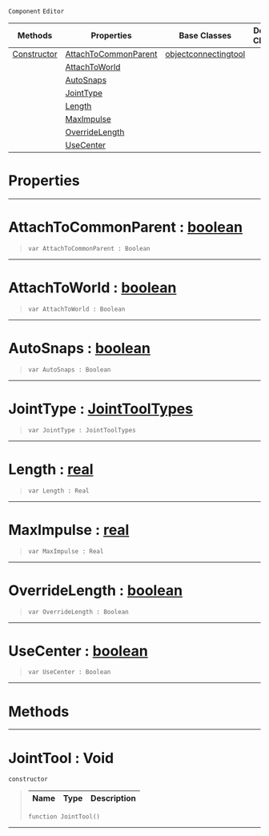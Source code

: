  `Component` `Editor`



|Methods|Properties|Base Classes|Derived Classes|
|---|---|---|---|
|[ Constructor](https://github.com/ArendDanielek/ZeroDocsTest/blob/master/code_reference/class_reference/jointtool.markdown#jointtool-void)|[ AttachToCommonParent](https://github.com/ArendDanielek/ZeroDocsTest/blob/master/code_reference/class_reference/jointtool.markdown#attachtocommonparent-zer)|[objectconnectingtool](https://github.com/ArendDanielek/ZeroDocsTest/blob/master/code_reference/class_reference/objectconnectingtool.markdown)| |
| |[ AttachToWorld](https://github.com/ArendDanielek/ZeroDocsTest/blob/master/code_reference/class_reference/jointtool.markdown#attachtoworld-zero-engin)| | |
| |[ AutoSnaps](https://github.com/ArendDanielek/ZeroDocsTest/blob/master/code_reference/class_reference/jointtool.markdown#autosnaps-zero-engine-do)| | |
| |[ JointType](https://github.com/ArendDanielek/ZeroDocsTest/blob/master/code_reference/class_reference/jointtool.markdown#jointtype-zero-engine-do)| | |
| |[ Length](https://github.com/ArendDanielek/ZeroDocsTest/blob/master/code_reference/class_reference/jointtool.markdown#length-zero-engine-docum)| | |
| |[ MaxImpulse](https://github.com/ArendDanielek/ZeroDocsTest/blob/master/code_reference/class_reference/jointtool.markdown#maximpulse-zero-engine-d)| | |
| |[ OverrideLength](https://github.com/ArendDanielek/ZeroDocsTest/blob/master/code_reference/class_reference/jointtool.markdown#overridelength-zero-engi)| | |
| |[ UseCenter](https://github.com/ArendDanielek/ZeroDocsTest/blob/master/code_reference/class_reference/jointtool.markdown#usecenter-zero-engine-do)| | |


 #  Properties


---  
 #  AttachToCommonParent : [boolean](https://github.com/ArendDanielek/ZeroDocsTest/blob/master/code_reference/zilch_base_types/boolean.markdown)

> 
> ``` lang=cpp, name=Zilch
> var AttachToCommonParent : Boolean


---  
 #  AttachToWorld : [boolean](https://github.com/ArendDanielek/ZeroDocsTest/blob/master/code_reference/zilch_base_types/boolean.markdown)

> 
> ``` lang=cpp, name=Zilch
> var AttachToWorld : Boolean


---  
 #  AutoSnaps : [boolean](https://github.com/ArendDanielek/ZeroDocsTest/blob/master/code_reference/zilch_base_types/boolean.markdown)

> 
> ``` lang=cpp, name=Zilch
> var AutoSnaps : Boolean


---  
 #  JointType : [JointToolTypes](https://github.com/ArendDanielek/ZeroDocsTest/blob/master/code_reference/enum_reference.markdown#jointtooltypes)

> 
> ``` lang=cpp, name=Zilch
> var JointType : JointToolTypes


---  
 #  Length : [real](https://github.com/ArendDanielek/ZeroDocsTest/blob/master/code_reference/zilch_base_types/real.markdown)

> 
> ``` lang=cpp, name=Zilch
> var Length : Real


---  
 #  MaxImpulse : [real](https://github.com/ArendDanielek/ZeroDocsTest/blob/master/code_reference/zilch_base_types/real.markdown)

> 
> ``` lang=cpp, name=Zilch
> var MaxImpulse : Real


---  
 #  OverrideLength : [boolean](https://github.com/ArendDanielek/ZeroDocsTest/blob/master/code_reference/zilch_base_types/boolean.markdown)

> 
> ``` lang=cpp, name=Zilch
> var OverrideLength : Boolean


---  
 #  UseCenter : [boolean](https://github.com/ArendDanielek/ZeroDocsTest/blob/master/code_reference/zilch_base_types/boolean.markdown)

> 
> ``` lang=cpp, name=Zilch
> var UseCenter : Boolean


---  
 #  Methods


---  
 #  JointTool : Void

 `constructor`

> 
> |Name|Type|Description|
> |---|---|---|
> ``` lang=cpp, name=Zilch
> function JointTool()
> ``` 


---  
 
  
  
  
  
  
  
  

 